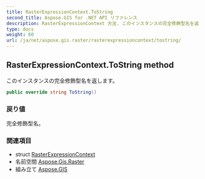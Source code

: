 ```yaml
---
title: RasterExpressionContext.ToString
second_title: Aspose.GIS for .NET API リファレンス
description: RasterExpressionContext 方法. このインスタンスの完全修飾型名を返します
type: docs
weight: 60
url: /ja/net/aspose.gis.raster/rasterexpressioncontext/tostring/
---
```

## RasterExpressionContext.ToString method

このインスタンスの完全修飾型名を返します。

```csharp
public override string ToString()
```

### 戻り値

完全修飾型名。

### 関連項目

* struct [RasterExpressionContext](../)
* 名前空間 [Aspose.Gis.Raster](../../rasterexpressioncontext/)
* 組み立て [Aspose.GIS](../../../)


